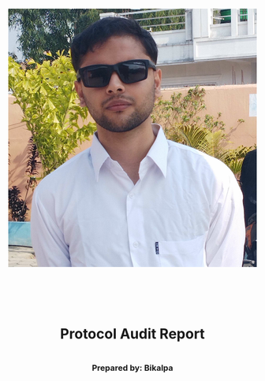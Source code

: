 <!DOCTYPE html>
<html>
<head>
<style>
    .full-page {
        width:  100%;
        height:  100vh; /* This will make the div take up the full viewport height */
        display: flex;
        flex-direction: column;
        justify-content: center;
        align-items: center;
    }
    .full-page img {
        max-width:  200;
        max-height:  200;
        margin-bottom: 5rem;
    }
    .full-page div{
        display: flex;
        flex-direction: column;
        justify-content: center;
        align-items: center;
    }
</style>
</head>
<body>

<div class="full-page">
    <img src="./logo.svg" alt="Logo">
    <div>
    <h1>Protocol Audit Report</h1>
    <h3>Prepared by: Bikalpa</h3>
    </div>
</div>

</body>
</html>

<!-- Your report starts here! -->

# Table of Contents
- [Table of Contents](#table-of-contents)
- [Protocol Summary](#protocol-summary)
- [Disclaimer](#disclaimer)
- [Risk Classification](#risk-classification)
- [Audit Details](#audit-details)
  - [Scope](#scope)
  - [Roles](#roles)
- [Executive Summary](#executive-summary)
  - [Issues found](#issues-found)
- [Findings](#findings)
  - [High](#high)
    - [\[H-1\] `Registry::register` function does not refund the extra ethers deposited leading to invariant break.](#h-1-registryregister-function-does-not-refund-the-extra-ethers-deposited-leading-to-invariant-break)
  - [Medium](#medium)
    - [\[M-1\] The User could enter again even if he has already registered in `Registry::register` function.](#m-1-the-user-could-enter-again-even-if-he-has-already-registered-in-registryregister-function)

# Protocol Summary

Protocol does X, Y, Z

# Disclaimer

Bikalpa did all effort to find as many vulnerabilities in the code in the given time period, but holds no responsibilities for the findings provided in this document. A security audit by the team is not an endorsement of the underlying business or product. The audit was time-boxed and the review of the code was solely on the security aspects of the Solidity implementation of the contracts.

# Risk Classification

|            |        | Impact |        |     |
| ---------- | ------ | ------ | ------ | --- |
|            |        | High   | Medium | Low |
|            | High   | H      | H/M    | M   |
| Likelihood | Medium | H/M    | M      | M/L |
|            | Low    | M      | M/L    | L   |

We use the [CodeHawks](https://docs.codehawks.com/hawks-auditors/how-to-evaluate-a-finding-severity) severity matrix to determine severity. See the documentation for more details.

# Audit Details 
## Scope 
## Roles
# Executive Summary
## Issues found
| Severity | Number of Issue Found |
| -------- | --------------------- |
| High     | 1                     |
| Medium   | 1                     |
| Low      | 0                     |
| gas      | 0                     |
| Info     | 0                     |
| Total    | 2                     |


# Findings

## High

### [H-1] `Registry::register` function does not refund the extra ethers deposited leading to invariant break.

**Description** : The `Registry::register` function was designed to accept exact 1 ethers and refund the extra ethers that user has inputed. However, the function doesn't include any refunding code of extra ethers that user might mistakenly enter. This may lead to permanent loss of some extra ethers of the user.

**Impact** : The user permanently loses the extra amount of ethers that he have mistakenly entered. This breaks the core invariant of this protocol.

**Proof of Concept** : 
1. The user calls the _register_() function with example : 1.5 ethers.
2. He ends up loosing 0.5 extra ethers that he has entered.

Paste the following in `Registery.t.sol`

```javascript
  function test_fuzz_register(uint256 amountToPay) public {
        vm.assume(amountToPay >= 1 ether);
        
        vm.deal(alice, amountToPay);
        vm.startPrank(alice);

        uint256 aliceBalanceBefore = address(alice).balance;

        registry.register{value: amountToPay}();

        uint256 aliceBalanceAfter = address(alice).balance;
        
        assertTrue(registry.isRegistered(alice), "Did not register user");
        assertEq(address(registry).balance, registry.PRICE(), "Unexpected registry balance");
        assertEq(aliceBalanceAfter, aliceBalanceBefore - registry.PRICE(), "Unexpected user balance");
    }
```


**Recommended mitigation** :  Add the refunding functionality in your function `Registry::register`

```diff
   function register() external payable {
        if(msg.value < PRICE) {
            revert PaymentNotEnough(PRICE, msg.value);
        }

+   uint refundAmt = msg.value - PRICE ;

        registry[msg.sender] = true;

+  if (refundAmt > 0){
+    (bool success , ) = msg.sender.call{value:refundAmt}("");
+   require(success , "Transaction failed") ; 
+ }

    }
```
---

## Medium

### [M-1] The User could enter again even if he has already registered in `Registry::register` function.

***Description :*** Since there is no already entered check in the function `Registry::register` the user might forgot that he has already registered and he might try to register again wasting another 1 ether and gas fees.  The user is charged multiple times for the same action.

***Impact :***  The user will lose another 1 ether + gas fees even if their registration status was the same.

***Proof of concept :*** 
1. The user adds 1 ethers to the contract for registering.
2. He again comes back and registers and instead of reverting the contract accepts another 1 ethers.

Paste the following in  `Registery.t.sol`

```javascript
function test_theUserReRegisterAndLoosesMoney() external {
         uint256 amountToPay = registry.PRICE();
        
        vm.deal(alice, 2*amountToPay);
        vm.startPrank(alice);

        uint256 aliceBalanceBefore = address(alice).balance;

        registry.register{value: amountToPay}();
        registry.register{value: amountToPay}();

        uint256 aliceBalanceAfter = address(alice).balance;
        
        assertTrue(registry.isRegistered(alice), "Did not register user");
        assertEq(address(registry).balance, (2*registry.PRICE()), "Unexpected registry balance");
        assertEq(aliceBalanceAfter, aliceBalanceBefore - (2*registry.PRICE()), "Unexpected user balance");
    }
```

Recommended Mitigation : 

```diff
function register() external payable {
        if(msg.value < PRICE) {
            revert PaymentNotEnough(PRICE, msg.value);
        }
+  require(!registry[msg.sender] , "User Already Registered") ;

   uint refundAmt = msg.value - PRICE ;

        registry[msg.sender] = true;

   if (refundAmt > 0){
     (bool success , ) = msg.sender.call{value:refundAmt}("");
     require(success , "Transaction failed") ; 
   }

    }
```